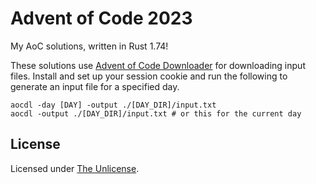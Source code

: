 # Advent of Code 2023

My AoC solutions, written in Rust 1.74!

These solutions use [Advent of Code Downloader](https://github.com/GreenLightning/advent-of-code-downloader)
for downloading input files. Install and set up your session cookie and run the following to generate an
input file for a specified day.

```shell
aocdl -day [DAY] -output ./[DAY_DIR]/input.txt
aocdl -output ./[DAY_DIR]/input.txt # or this for the current day
```

## License

Licensed under [The Unlicense](/LICENSE).
